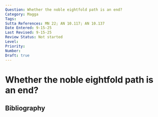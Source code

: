 ```yaml
---
Question: Whether the noble eightfold path is an end?
Category: Magga
Tags: 
Sutta References: MN 22; AN 10.117; AN 10.137
Date Entered: 9-15-25
Last Revised: 9-15-25
Review Status: Not started
Level: 
Priority: 
Number: 
Draft: true
---
```


# Whether the noble eightfold path is an end?

## Bibliography

<!-- 

Notes:

AN 10.117 discusses the path as the far shore, which might suggest it is the goal. I do not take this in a literal sense, but in a loose practical sense. Elsewhere it seems very clear the path is not the goal.

-->